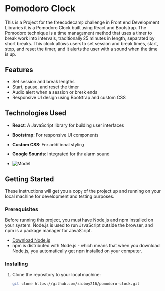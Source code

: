 



# Pomodoro Clock



This is a Project for the freecodecamp challenge in Front end Development Libraries it is a Pomodoro Clock built using React and Bootstrap. The Pomodoro technique is a time management method that uses a timer to break work into intervals, traditionally 25 minutes in length, separated by short breaks. This clock allows users to set session and break times, start, stop, and reset the timer, and it alerts the user with a sound when the time is up.

## Features

- Set session and break lengths
- Start, pause, and reset the timer
- Audio alert when a session or break ends
- Responsive UI design using Bootstrap and custom CSS

## Technologies Used

- **React**: A JavaScript library for building user interfaces
- **Bootstrap**: For responsive UI components
- **Custom CSS**: For additional styling
- **Google Sounds**: Integrated for the alarm sound

- ![Model](https://github.com/zapboy216/react-pomodoro-clock/blob/main/public/images/zapboy.jpg)

## Getting Started

These instructions will get you a copy of the project up and running on your local machine for development and testing purposes.

### Prerequisites

Before running this project, you must have Node.js and npm installed on your system. Node.js is used to run JavaScript outside the browser, and npm is a package manager for JavaScript.

- [Download Node.js](https://nodejs.org/en/download/)
- npm is distributed with Node.js - which means that when you download Node.js, you automatically get npm installed on your computer.

### Installing

1. Clone the repository to your local machine:
   ```bash
   git clone https://github.com/zapboy216/pomodoro-clock.git


